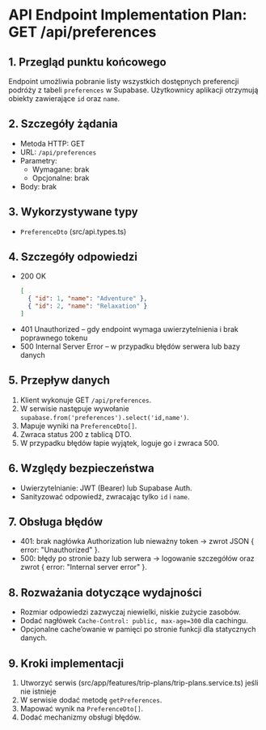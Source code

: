 # API Endpoint Implementation Plan: GET /api/preferences

## 1. Przegląd punktu końcowego
Endpoint umożliwia pobranie listy wszystkich dostępnych preferencji podróży z tabeli `preferences` w Supabase. Użytkownicy aplikacji otrzymują obiekty zawierające `id` oraz `name`.

## 2. Szczegóły żądania
- Metoda HTTP: GET
- URL: `/api/preferences`
- Parametry:
  - Wymagane: brak
  - Opcjonalne: brak
- Body: brak

## 3. Wykorzystywane typy
- `PreferenceDto` (src/api.types.ts)

## 4. Szczegóły odpowiedzi
- 200 OK
  ```json
  [
    { "id": 1, "name": "Adventure" },
    { "id": 2, "name": "Relaxation" }
  ]
  ```
- 401 Unauthorized – gdy endpoint wymaga uwierzytelnienia i brak poprawnego tokenu
- 500 Internal Server Error – w przypadku błędów serwera lub bazy danych

## 5. Przepływ danych
1. Klient wykonuje GET `/api/preferences`.
2. W serwisie następuje wywołanie `supabase.from('preferences').select('id,name')`.
3. Mapuje wyniki na `PreferenceDto[]`.
4. Zwraca status 200 z tablicą DTO.
5. W przypadku błędów łapie wyjątek, loguje go i zwraca 500.

## 6. Względy bezpieczeństwa
- Uwierzytelnianie: JWT (Bearer) lub Supabase Auth.
- Sanityzować odpowiedź, zwracając tylko `id` i `name`.

## 7. Obsługa błędów
- 401: brak nagłówka Authorization lub nieważny token → zwrot JSON { error: "Unauthorized" }.
- 500: błędy po stronie bazy lub serwera → logowanie szczegółów oraz zwrot { error: "Internal server error" }.

## 8. Rozważania dotyczące wydajności
- Rozmiar odpowiedzi zazwyczaj niewielki, niskie zużycie zasobów.
- Dodać nagłówek `Cache-Control: public, max-age=300` dla cachingu.
- Opcjonalne cache’owanie w pamięci po stronie funkcji dla statycznych danych.

## 9. Kroki implementacji
1. Utworzyć serwis (src/app/features/trip-plans/trip-plans.service.ts) jeśli nie istnieje
2. W serwisie dodać metodę `getPreferences`.
4. Mapować wynik na `PreferenceDto[]`.
5. Dodać mechanizmy obsługi błędów.